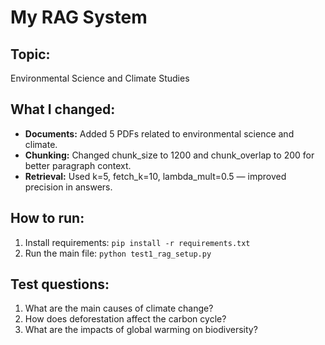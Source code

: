# My RAG System

## Topic:
Environmental Science and Climate Studies

## What I changed:
- **Documents:** Added 5 PDFs related to environmental science and climate.
- **Chunking:** Changed chunk_size to 1200 and chunk_overlap to 200 for better paragraph context.
- **Retrieval:** Used k=5, fetch_k=10, lambda_mult=0.5 — improved precision in answers.

## How to run:
1. Install requirements: `pip install -r requirements.txt`
2. Run the main file: `python test1_rag_setup.py`

## Test questions:
1. What are the main causes of climate change?
2. How does deforestation affect the carbon cycle?
3. What are the impacts of global warming on biodiversity?
